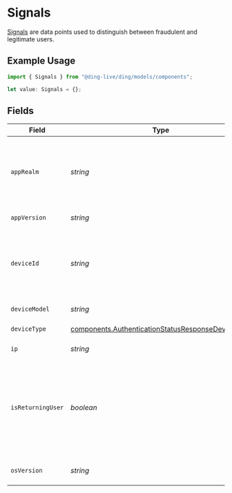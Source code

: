 # Signals

[Signals](/guides/prevent-fraud#signals) are data points used to distinguish between fraudulent and legitimate users.

## Example Usage

```typescript
import { Signals } from "@ding-live/ding/models/components";

let value: Signals = {};
```

## Fields

| Field                                                                                                                                                                                                                                 | Type                                                                                                                                                                                                                                  | Required                                                                                                                                                                                                                              | Description                                                                                                                                                                                                                           |
| ------------------------------------------------------------------------------------------------------------------------------------------------------------------------------------------------------------------------------------- | ------------------------------------------------------------------------------------------------------------------------------------------------------------------------------------------------------------------------------------- | ------------------------------------------------------------------------------------------------------------------------------------------------------------------------------------------------------------------------------------- | ------------------------------------------------------------------------------------------------------------------------------------------------------------------------------------------------------------------------------------- |
| `appRealm`                                                                                                                                                                                                                            | *string*                                                                                                                                                                                                                              | :heavy_minus_sign:                                                                                                                                                                                                                    | The Android SMS Retriever API hash code that identifies your app. This allows you to automatically retrieve and fill the OTP code on Android devices.                                                                                 |
| `appVersion`                                                                                                                                                                                                                          | *string*                                                                                                                                                                                                                              | :heavy_minus_sign:                                                                                                                                                                                                                    | The version of your application.                                                                                                                                                                                                      |
| `deviceId`                                                                                                                                                                                                                            | *string*                                                                                                                                                                                                                              | :heavy_minus_sign:                                                                                                                                                                                                                    | Unique identifier for the user's device. For Android, this corresponds to the `ANDROID_ID` and for iOS, this corresponds to the `identifierForVendor`.                                                                                |
| `deviceModel`                                                                                                                                                                                                                         | *string*                                                                                                                                                                                                                              | :heavy_minus_sign:                                                                                                                                                                                                                    | The model of the user's device.                                                                                                                                                                                                       |
| `deviceType`                                                                                                                                                                                                                          | [components.AuthenticationStatusResponseDeviceType](../../models/components/authenticationstatusresponsedevicetype.md)                                                                                                                | :heavy_minus_sign:                                                                                                                                                                                                                    | The type of device the user is using.                                                                                                                                                                                                 |
| `ip`                                                                                                                                                                                                                                  | *string*                                                                                                                                                                                                                              | :heavy_minus_sign:                                                                                                                                                                                                                    | The IP address of the user's device.                                                                                                                                                                                                  |
| `isReturningUser`                                                                                                                                                                                                                     | *boolean*                                                                                                                                                                                                                             | :heavy_minus_sign:                                                                                                                                                                                                                    | This signal should do more than just confirm if a user is returning to your app; it should provide a higher level of trust, indicating that the user is genuine. For more details, refer to [Signals](/guides/prevent-fraud#signals). |
| `osVersion`                                                                                                                                                                                                                           | *string*                                                                                                                                                                                                                              | :heavy_minus_sign:                                                                                                                                                                                                                    | The version of the user's device operating system.                                                                                                                                                                                    |